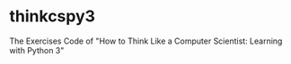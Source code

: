 # thinkcspy3

The Exercises Code of 
"How to Think Like a Computer Scientist: Learning with Python 3"
